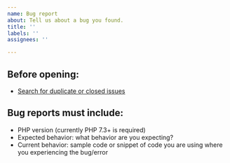 ```yaml
---
name: Bug report
about: Tell us about a bug you found.
title: ''
labels: ''
assignees: ''

---
```


## Before opening:

- [Search for duplicate or closed issues](https://github.com/alsoknownasdrew/remote-ok-php/issues)

## Bug reports must include:

- PHP version (currently PHP 7.3+ is required)
- Expected behavior: what behavior are you expecting?
- Current behavior: sample code or snippet of code you are using where you experiencing the bug/error